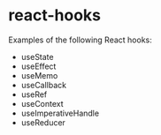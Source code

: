 # react-hooks
Examples of the following React hooks:
<ul>
  <li>useState</li>
  <li>useEffect</li>
  <li>useMemo</li>
  <li>useCallback</li>
  <li>useRef</li>
  <li>useContext</li>
  <li>useImperativeHandle</li>
  <li>useReducer</li>
</ul>
